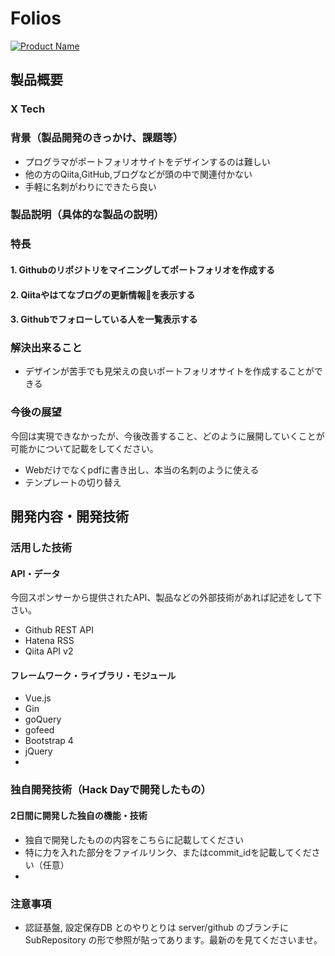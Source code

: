 # Folios

[![Product Name](image.png)](https://www.youtube.com/watch?v=G5rULR53uMk)

## 製品概要
### X Tech
### 背景（製品開発のきっかけ、課題等）
- プログラマがポートフォリオサイトをデザインするのは難しい
- 他の方のQiita,GitHub,ブログなどが頭の中で関連付かない
- 手軽に名刺がわりにできたら良い

### 製品説明（具体的な製品の説明）

### 特長

#### 1. Githubのリポジトリをマイニングしてポートフォリオを作成する

#### 2. Qiitaやはてなブログの更新情報を表示する

#### 3. Githubでフォローしている人を一覧表示する


### 解決出来ること
- デザインが苦手でも見栄えの良いポートフォリオサイトを作成することができる

### 今後の展望
今回は実現できなかったが、今後改善すること、どのように展開していくことが可能かについて記載をしてください。
- Webだけでなくpdfに書き出し、本当の名刺のように使える
- テンプレートの切り替え

## 開発内容・開発技術
### 活用した技術
#### API・データ
今回スポンサーから提供されたAPI、製品などの外部技術があれば記述をして下さい。
* Github REST API
* Hatena RSS
* Qiita API v2

#### フレームワーク・ライブラリ・モジュール
* Vue.js
* Gin
* goQuery
* gofeed
* Bootstrap 4
* jQuery
* 




### 独自開発技術（Hack Dayで開発したもの）
#### 2日間に開発した独自の機能・技術
* 独自で開発したものの内容をこちらに記載してください
* 特に力を入れた部分をファイルリンク、またはcommit_idを記載してください（任意）
* 

### 注意事項
- 認証基盤, 設定保存DB とのやりとりは server/github のブランチにSubRepository の形で参照が貼ってあります。最新のを見てくださいませ。

